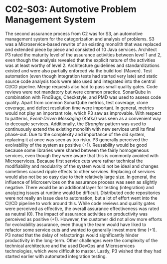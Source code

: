 # C02-S03: Automotive Problem Management System

The second assurance process from C2 was for S3, an automotive management system for the categorization and analysis of problems. S3 was a Microservice-based rewrite of an existing monolith that was replaced and extended piece by piece and consisted of 10 Java services. Architect P3 rated the maturity level of the assurance activities between level 1 and 2, even though the analysis revealed that the explicit nature of the activities was at least worthy of level 2. Architecture guidelines and standardizations existed and were also partially enforced via the build tool (Maven). Test automation (even though integration tests had started very late) and static source code analysis tools were also used and integrated into the central CI/CD pipeline. Merge requests also had to pass small quality gates. Code reviews were not mandatory but were common practice. SonarQube in combination with FindBugs, Checkstyle, and PMD was used to assess code quality. Apart from common SonarQube metrics, test coverage, clone coverage, and defect resolution time were important. In general, metrics would not play an important role, which P3 saw as improvable. With respect to patterns, *Event-Driven Messaging* (Kafka) was seen as a convenient way to decouple services. Additionally, the *Strangler* pattern was used to continuously extend the existing monolith with new services until its final phase-out. Due to the complexity and importance of the old system, replacing it at once was seen as too risky. P3 generally perceived the evolvability of the system as positive (+1). Reusability would be good because some libraries were shared between the fairly homogeneous services, even though they were aware that this is commonly avoided with Microservices. Because first service cuts were rather technical the modifiability and modularity of the system would not be ideal and changes sometimes caused ripple effects to other services. Replacing of services would also not be so easy due to their relatively large size. In general, the influence of Microservices on the assurance process was seen as slightly negative. There would be an additional layer for testing (integration) and analyzing issues at runtime would be difficult. Distributed code repositories were not really an issue due to automation, but a lot of effort went into the CI/CD pipeline to work around this. While code reviews and quality gates were perceived as effective, the overall assurance effectiveness was rated as neutral (0). The impact of assurance activities on productivity was perceived as positive (+1). However, the customer did not allow more efforts for evolvability assurance, even though the team would have liked to refactor some service cuts and wanted to generally invest more time (+1). P3 noted that the delay of refactorings would significantly hinder productivity in the long-term. Other challenges were the complexity of the technical architecture and the used DevOps and Microservices technologies, which were difficult to master. Lastly, P3 wished that they had started earlier with automated integration testing.